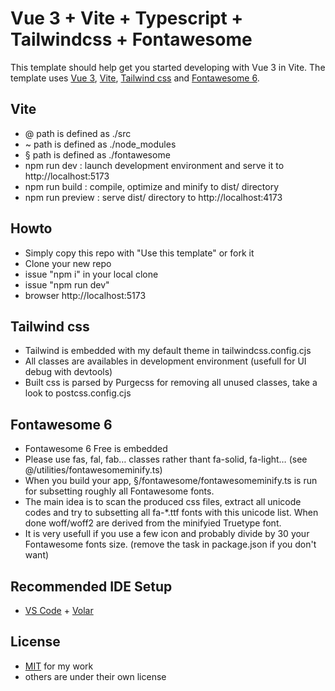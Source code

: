 # Vue 3 + Vite + Typescript + Tailwindcss + Fontawesome

This template should help get you started developing with Vue 3 in Vite. The template uses [Vue 3](https://vuejs.org/), [Vite](https://vitejs.dev/), [Tailwind css](https://tailwindcss.com/) and [Fontawesome 6](https://fontawesome.com/).

## Vite

- @ path is defined as ./src
- ~ path is defined as ./node_modules
- § path is defined as ./fontawesome
- npm run dev : launch development environment and serve it to http://localhost:5173
- npm run build : compile, optimize and minify to dist/ directory
- npm run preview : serve dist/ directory to http://localhost:4173

## Howto

- Simply copy this repo with "Use this template" or fork it
- Clone your new repo
- issue "npm i" in your local clone 
- issue "npm run dev"
- browser http://localhost:5173

## Tailwind css

- Tailwind is embedded with my default theme in tailwindcss.config.cjs
- All classes are availables in development environment (usefull for UI debug with devtools)
- Built css is parsed by Purgecss for removing all unused classes, take a look to postcss.config.cjs 

## Fontawesome 6

- Fontawesome 6 Free is embedded
- Please use fas, fal, fab… classes rather thant fa-solid, fa-light… (see @/utilities/fontawesomeminify.ts)
- When you build your app, §/fontawesome/fontawesomeminify.ts is run for subsetting roughly all Fontawesome fonts.
- The main idea is to scan the produced css files, extract all unicode codes and try to subsetting all fa-*.ttf fonts with this unicode list. When done woff/woff2 are derived from the minifyied Truetype font.
- It is very usefull if you use a few icon and probably divide by 30 your Fontawesome fonts size. (remove the task in package.json if you don't want)

## Recommended IDE Setup

- [VS Code](https://code.visualstudio.com/) + [Volar](https://marketplace.visualstudio.com/items?itemName=Vue.volar)

## License

- [MIT](https://github.com/eltorio/vue-vite-tailwindcss-fontawesome/blob/main/LICENSE.md) for my work
- others are under their own license
